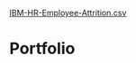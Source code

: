 [IBM-HR-Employee-Attrition.csv](https://github.com/karolo89/Portfolio/files/9768858/IBM-HR-Employee-Attrition.csv)
# Portfolio
